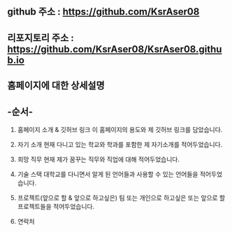 ## github 주소 : https://github.com/KsrAser08
## 리포지토리 주소 : https://github.com/KsrAser08/KsrAser08.github.io


## 홈페이지에 대한 상세설명

## -순서-

1. 홈페이지 소개 & 깃허브 링크
이 홈페이지의 용도와 제 깃허브 링크를 담았습니다.

2.  자기 소개
현재 다니고 있는 학교와 학과를 포함한 제 자기소개를 적어두었습니다.

3. 희망 직무
현재 제가 꿈꾸는 직무와 직업에 대해 적어두었습니다.

4. 기술 스택
대학교를 다니면서 알게 된 언어들과 사용할 수 있는 언어들을 적어두었습니다.

5. 프로젝트(앞으로 할 & 앞으로 하고싶은)
팀 또는 개인으로 하고싶은 또는 앞으로 할 프로젝트들을 적어두었습니다.

6. 연락처
